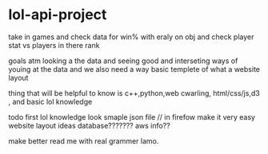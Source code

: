 # lol-api-project
take in games and check data for win% with eraly on obj and check player stat vs players in there rank


goals atm looking a the data and seeing good and interseting ways of youing at the data
and we also need a way basic templete of what a website layout 

thing that will be helpful to know is c++,python,web cwarling, html/css/js,d3 , and basic lol knowledge

todo first 
  lol knowledge
  look smaple json file // in firefow make it very easy
  website layout ideas 
  database???????
  aws info??

make better read me with real grammer lamo.
